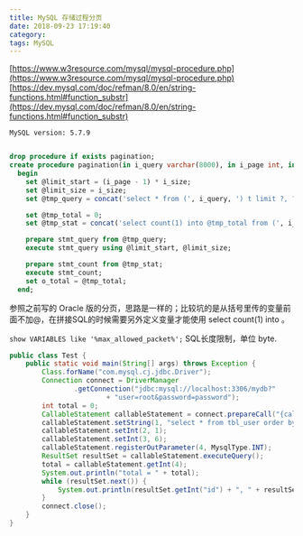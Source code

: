 ```yaml
---
title: MySQL 存储过程分页
date: 2018-09-23 17:19:40
category:
tags: MySQL
---
```

[https://www.w3resource.com/mysql/mysql-procedure.php](https://www.w3resource.com/mysql/mysql-procedure.php)
[https://dev.mysql.com/doc/refman/8.0/en/string-functions.html#function_substr](https://dev.mysql.com/doc/refman/8.0/en/string-functions.html#function_substr)
[]()

`MySQL version: 5.7.9`

```sql

drop procedure if exists pagination;
create procedure pagination(in i_query varchar(8000), in i_page int, in i_size int, out o_total int)
  begin
    set @limit_start = (i_page - 1) * i_size;
    set @limit_size = i_size;
    set @tmp_query = concat('select * from (', i_query, ') t limit ?, ?');

    set @tmp_total = 0;
    set @tmp_stat = concat('select count(1) into @tmp_total from (', i_query, ') t ');

    prepare stmt_query from @tmp_query;
    execute stmt_query using @limit_start, @limit_size;

    prepare stmt_count from @tmp_stat;
    execute stmt_count;
    set o_total = @tmp_total;
  end;
```

参照之前写的 Oracle 版的分页，思路是一样的；比较坑的是从括号里传的变量前面不加@，在拼接SQL的时候需要另外定义变量才能使用 select count(1) into 。

`show VARIABLES like '%max_allowed_packet%';` SQL长度限制，单位 byte.


```java
public class Test {
    public static void main(String[] args) throws Exception {
        Class.forName("com.mysql.cj.jdbc.Driver");
        Connection connect = DriverManager
                .getConnection("jdbc:mysql://localhost:3306/mydb?"
                        + "user=root&password=password");
        int total = 0;
        CallableStatement callableStatement = connect.prepareCall("{call pagination(?,?,?,?)}");
        callableStatement.setString(1, "select * from tbl_user order by id desc");
        callableStatement.setInt(2, 1);
        callableStatement.setInt(3, 6);
        callableStatement.registerOutParameter(4, MysqlType.INT);
        ResultSet resultSet = callableStatement.executeQuery();
        total = callableStatement.getInt(4);
        System.out.println("total = " + total);
        while (resultSet.next()) {
            System.out.println(resultSet.getInt("id") + ", " + resultSet.getString("name"));
        }
        connect.close();
    }
}
```